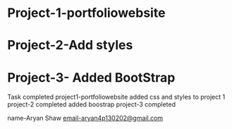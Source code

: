 # Project-1-portfoliowebsite
# Project-2-Add styles
# Project-3- Added BootStrap

Task completed
project1-portfoliowebsite
added css and styles to project 1
project-2 completed
added boostrap
project-3 completed

name-Aryan Shaw
email-aryan4p130202@gmail.com

